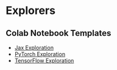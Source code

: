 # Explorers



## Colab Notebook Templates

* [Jax Exploration](https://colab.research.google.com/drive/1CmqkpmdfHmk3o3E36dqWXf-QK9sHYTNH)
* [PyTorch Exploration]()
* [TensorFlow Exploration](https://colab.research.google.com/drive/1CkoWHamTae3jw8I6q2JtEuTsHYV93Xa_)